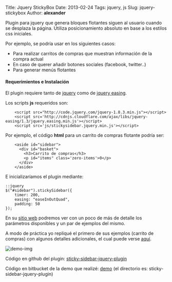 Title: Jquery StickyBox
Date: 2013-02-24
Tags: jquery, js
Slug: jquery-stickybox
Author: __alexander__

Plugin para jquery que genera bloques flotantes siguen al usuario cuando se desplaza la página. Utiliza posicionamiento absoluto en base a los estilos css iniciales.

 Por ejemplo, se podría usar en los siguientes casos:

- Para realizar carritos de compras que muestran información de la compra actual
- En caso de querer añadir botones sociales (facebook, twitter..)
- Para generar menús flotantes

#### Requerimientos e Instalación
El plugin requiere tanto de [jquery][jquery] como de [jquery easing][jquery-easing].

Los scripts **js** requeridos son:

        <script src="http://code.jquery.com/jquery-1.8.3.min.js"></script>
        <script src='http://cdnjs.cloudflare.com/ajax/libs/jquery-easing/1.3/jquery.easing.min.js'></script>
        <script src='js/stickysidebar.jquery.min.js'></script>

Por ejemplo, el código **html** para un carrito de compras flotante podría ser:

        <aside id="sidebar">
          <div id="basket">
            <h3>Carrito de compras</h3>
            <p id="items" class='zero-items'>0</p>
          </div>
        </aside>

E inicializaríamos el plugin mediante:

~~~
::jquery
$("#sidebar").stickySidebar({
    timer: 200,
    easing: "easeInOutQuad",
    padding: 50
});
~~~

En su [sitio web][sticky-sidebar-jquery-plugin] podremos ver con un poco de más de detalle los parámetros disponibles y un par de ejemplos del mismo.

A modo de práctica yo repliqué el primero de sus ejemplos (carrito de compras) con algunos detalles adicionales, el cual puede verse [aquí][demo].

![demo-img][demo-img]

Código en github del plugin: [sticky-sidebar-jquery-plugin][repo-plugin]

Código en bitbucket de la demo que realizé: [demo][repo-demo] (el directorio es: sticky-sidebar-jquery-plugin)



[jquery]: http://jquery.com/
[jquery-easing]: http://gsgd.co.uk/sandbox/jquery/easing/
[sticky-sidebar-jquery-plugin]: http://www.profilepicture.co.uk/sticky-sidebar-jquery-plugin/
[demo]: http://labs.alexanderae.com/html-js-css/sticky-sidebar-jquery-plugin/
[repo-plugin]: https://github.com/p-m-p/jQuery-Stickybox
[repo-demo]: https://bitbucket.org/__alexander__/alexander-ae-site-static-demos

[demo-img]: /static/pictures/sticky-sidebar-jquery-plugin.png 'Captura de pantalla'